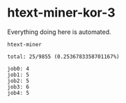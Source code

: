 # htext-miner-kor-3

Everything doing here is automated.

```
htext-miner

total: 25/9855 (0.2536783358701167%)

job0: 4
job1: 5
job2: 5
job3: 6
job4: 5
```